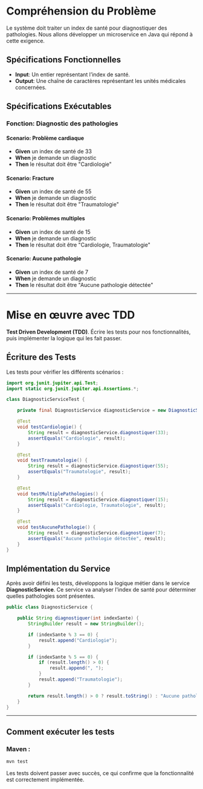 
# Compréhension du Problème

Le système doit traiter un index de santé pour diagnostiquer des pathologies. Nous allons développer un microservice en Java qui répond à cette exigence.

## Spécifications Fonctionnelles

- **Input**: Un entier représentant l’index de santé.
- **Output**: Une chaîne de caractères représentant les unités médicales concernées.

## Spécifications Exécutables

### Fonction: Diagnostic des pathologies

#### Scenario: Problème cardiaque
- **Given** un index de santé de 33
- **When** je demande un diagnostic
- **Then** le résultat doit être "Cardiologie"

#### Scenario: Fracture
- **Given** un index de santé de 55
- **When** je demande un diagnostic
- **Then** le résultat doit être "Traumatologie"

#### Scenario: Problèmes multiples
- **Given** un index de santé de 15
- **When** je demande un diagnostic
- **Then** le résultat doit être "Cardiologie, Traumatologie"

#### Scenario: Aucune pathologie
- **Given** un index de santé de 7
- **When** je demande un diagnostic
- **Then** le résultat doit être "Aucune pathologie détectée"

---

# Mise en œuvre avec TDD

**Test Driven Development (TDD)**. Écrire les tests pour nos fonctionnalités, puis implémenter la logique qui les fait passer.

## Écriture des Tests

Les tests pour vérifier les différents scénarios :

```java
import org.junit.jupiter.api.Test;
import static org.junit.jupiter.api.Assertions.*;

class DiagnosticServiceTest {

    private final DiagnosticService diagnosticService = new DiagnosticService();

    @Test
    void testCardiologie() {
        String result = diagnosticService.diagnostiquer(33);
        assertEquals("Cardiologie", result);
    }

    @Test
    void testTraumatologie() {
        String result = diagnosticService.diagnostiquer(55);
        assertEquals("Traumatologie", result);
    }

    @Test
    void testMultiplePathologies() {
        String result = diagnosticService.diagnostiquer(15);
        assertEquals("Cardiologie, Traumatologie", result);
    }

    @Test
    void testAucunePathologie() {
        String result = diagnosticService.diagnostiquer(7);
        assertEquals("Aucune pathologie détectée", result);
    }
}
```

## Implémentation du Service

Après avoir défini les tests, développons la logique métier dans le service **DiagnosticService**. Ce service va analyser l'index de santé pour déterminer quelles pathologies sont présentes.

```java
public class DiagnosticService {

    public String diagnostiquer(int indexSante) {
        StringBuilder result = new StringBuilder();

        if (indexSante % 3 == 0) {
            result.append("Cardiologie");
        }

        if (indexSante % 5 == 0) {
            if (result.length() > 0) {
                result.append(", ");
            }
            result.append("Traumatologie");
        }

        return result.length() > 0 ? result.toString() : "Aucune pathologie détectée";
    }
}
```

---

## Comment exécuter les tests


### Maven :
```bash
mvn test
```

Les tests doivent passer avec succès, ce qui confirme que la fonctionnalité est correctement implémentée.
